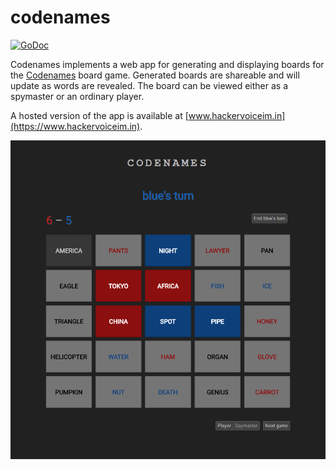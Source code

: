 # codenames

[![GoDoc](https://godoc.org/github.com/gardnert/codenames?status.svg)](https://godoc.org/github.com/gardnert/codenames)

Codenames implements a web app for generating and displaying boards for the <a href="https://en.wikipedia.org/wiki/Codenames_(board_game)">Codenames</a> board game. Generated boards are shareable and will update as words are revealed. The board can be viewed either as a spymaster or an ordinary player.

A hosted version of the app is available at [www.hackervoiceim.in](https://www.hackervoiceim.in).

![Spymaster view of board](https://raw.githubusercontent.com/gardnert/codenames/master/screenshot.png)
